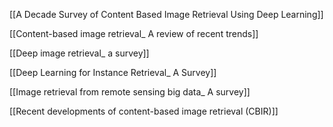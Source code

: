 

[[A Decade Survey of Content Based Image Retrieval Using Deep Learning]]

[[Content-based image retrieval_ A review of recent trends]]

[[Deep image retrieval_ a survey]]

[[Deep Learning for Instance Retrieval_ A Survey]]

[[Image retrieval from remote sensing big data_ A survey]]

[[Recent developments of content-based image retrieval (CBIR)]]